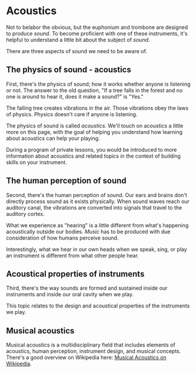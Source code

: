 # Acoustics 

Not to belabor the obvious, but the euphonium and trombone are designed to produce _sound_. To become proficient with one of these instruments, it's helpful to understand a little bit about the subject of _sound_. 

There are three aspects of sound we need to be aware of. 

## The physics of sound - acoustics

First, there's the physics of sound; how it works whether anyone is listening or not. The answer to the old question, "If a tree falls in the forest and no one is around to hear it, does it make a sound?" is "Yes." 

The falling tree creates vibrations in the air. Those vibrations obey the laws of physics. Physics doesn't care if anyone is listening.

The physics of sound is called _acoustics_. We'll touch on acoustics a little more on this page, with the goal of helping you understand how learning about acoustics can help your playing. 

During a program of private lessons, you would be introduced to more information about acoustics and related topics in the context of building skills on your instrument.

## The human perception of sound

Second, there's the human perception of sound. Our ears and brains don't directly process sound as it exists physically. When sound waves reach our auditory canal, the vibrations are converted into signals that travel to the auditory cortex. 

What we experience as "hearing" is a little different from what's happening acoustically outside our bodies. _Music_ has to be produced with due consideration of how humans perceive sound. 

Interestingly, what we hear in our own heads when we speak, sing, or play an instrument is different from what other people hear. 

## Acoustical properties of instruments

Third, there's the way sounds are formed and sustained inside our instruments and inside our oral cavity when we play. 

This topic relates to the design and acoustical properties of the instruments we play. 

## Musical acoustics 

Musical acoustics is a multidisciplinary field that includes elements of acoustics, human perception, instrument design, and musical concepts. There's a good overview on Wikipedia here: [Musical Acoustics on Wikipedia](https://en.wikipedia.org/wiki/Musical_acoustics). 

